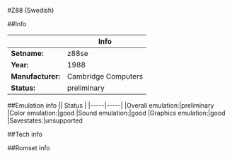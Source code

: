 #Z88 (Swedish)

##Info

||Info|
|-----|-----|
|**Setname:**|z88se
|**Year:**|1988
|**Manufacturer:**|Cambridge Computers
|**Status:**|preliminary

##Emulation info
|| Status |
|-----|-----|
|Overall emulation:|preliminary
|Color emulation:|good
|Sound emulation:|good
|Graphics emulation:|good
|Savestates:|unsupported

##Tech info

##Romset info

<!--- START OF EDITED COMMENT DO NOT TOUCH TEXT ABOVE-->
